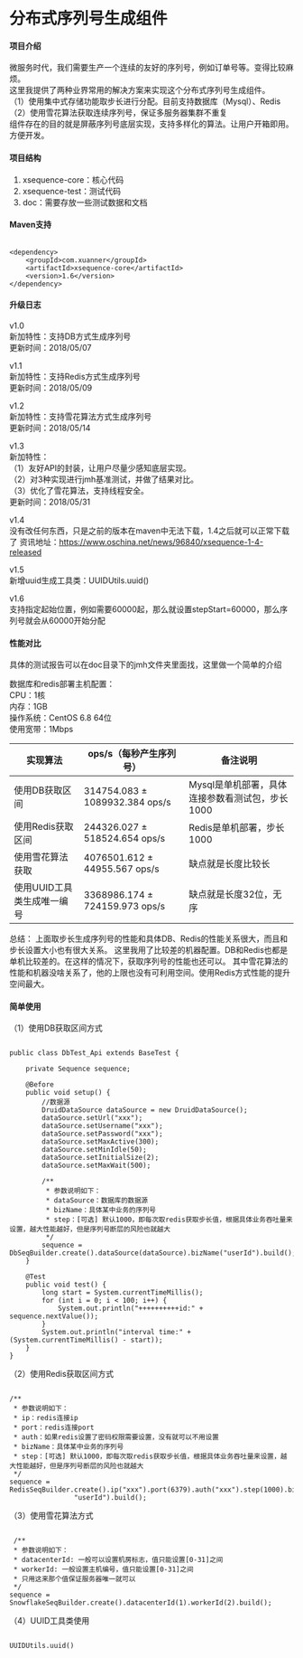 # 分布式序列号生成组件

#### 项目介绍
微服务时代，我们需要生产一个连续的友好的序列号，例如订单号等。变得比较麻烦。<br/>
这里我提供了两种业界常用的解决方案来实现这个分布式序列号生成组件。<br/>
（1）使用集中式存储功能取步长进行分配。目前支持数据库（Mysql）、Redis<br/>
（2）使用雪花算法获取连续序列号，保证多服务器集群不重复<br/>
组件存在的目的就是屏蔽序列号底层实现，支持多样化的算法。让用户开箱即用。方便开发。<br/>

#### 项目结构

1. xsequence-core：核心代码
2. xsequence-test：测试代码
3. doc：需要存放一些测试数据和文档

#### Maven支持
<pre><code>
&lt;dependency>
    &lt;groupId>com.xuanner&lt;/groupId>
    &lt;artifactId>xsequence-core&lt;/artifactId>
    &lt;version>1.6&lt;/version>
&lt;/dependency>
</pre></code>

#### 升级日志
v1.0<br/>
新加特性：支持DB方式生成序列号<br/>
更新时间：2018/05/07<br/>

v1.1<br/>
新加特性：支持Redis方式生成序列号<br/>
更新时间：2018/05/09<br/>

v1.2<br/>
新加特性：支持雪花算法方式生成序列号<br/>
更新时间：2018/05/14<br/>

v1.3<br/>
新加特性：<br/>
（1）友好API的封装，让用户尽量少感知底层实现。<br/>
（2）对3种实现进行jmh基准测试，并做了结果对比。<br/>
（3）优化了雪花算法，支持线程安全。<br/>
更新时间：2018/05/31<br/>

v1.4<br/>
没有改任何东西，只是之前的版本在maven中无法下载，1.4之后就可以正常下载了
资讯地址：https://www.oschina.net/news/96840/xsequence-1-4-released

v1.5<br/>
新增uuid生成工具类：UUIDUtils.uuid()

v1.6<br/>
支持指定起始位置，例如需要60000起，那么就设置stepStart=60000，那么序列号就会从60000开始分配

#### 性能对比
具体的测试报告可以在doc目录下的jmh文件夹里面找，这里做一个简单的介绍<br/>

数据库和redis部署主机配置：<br/>
CPU：1核<br/>
内存：1GB<br/>
操作系统：CentOS 6.8 64位<br/>
使用宽带：1Mbps<br/>


| 实现算法 | ops/s（每秒产生序列号） | 备注说明 | 
| - | - | - | 
| 使用DB获取区间 | 314754.083 ± 1089932.384  ops/s| Mysql是单机部署，具体连接参数看测试包，步长1000 | 
| 使用Redis获取区间 | 244326.027 ± 518524.654  ops/s |  Redis是单机部署，步长1000 | 
| 使用雪花算法获取 | 4076501.612 ± 44955.567  ops/s | 缺点就是长度比较长 |
| 使用UUID工具类生成唯一编号 | 3368986.174 ± 724159.973  ops/s | 缺点就是长度32位，无序 |

总结：
上面取步长生成序列号的性能和具体DB、Redis的性能关系很大，而且和步长设置大小也有很大关系。
这里我用了比较差的机器配置。DB和Redis也都是单机比较差的。在这样的情况下，获取序列号的性能也还可以。
其中雪花算法的性能和机器没啥关系了，他的上限也没有可利用空间。使用Redis方式性能的提升空间最大。

#### 简单使用
（1）使用DB获取区间方式<br/>
<pre><code>
public class DbTest_Api extends BaseTest {

    private Sequence sequence;

    @Before
    public void setup() {
        //数据源
        DruidDataSource dataSource = new DruidDataSource();
        dataSource.setUrl("xxx");
        dataSource.setUsername("xxx");
        dataSource.setPassword("xxx");
        dataSource.setMaxActive(300);
        dataSource.setMinIdle(50);
        dataSource.setInitialSize(2);
        dataSource.setMaxWait(500);

        /**
         * 参数说明如下：
         * dataSource：数据库的数据源
         * bizName：具体某中业务的序列号
         * step：[可选] 默认1000，即每次取redis获取步长值，根据具体业务吞吐量来设置，越大性能越好，但是序列号断层的风险也就越大
         */
        sequence = DbSeqBuilder.create().dataSource(dataSource).bizName("userId").build();
    }

    @Test
    public void test() {
        long start = System.currentTimeMillis();
        for (int i = 0; i < 100; i++) {
            System.out.println("++++++++++id:" + sequence.nextValue());
        }
        System.out.println("interval time:" + (System.currentTimeMillis() - start));
    }
}
</pre></code>

（2）使用Redis获取区间方式<br/>
<pre><code>
/**
 * 参数说明如下：
 * ip：redis连接ip
 * port：redis连接port
 * auth：如果redis设置了密码权限需要设置，没有就可以不用设置
 * bizName：具体某中业务的序列号
 * step：[可选] 默认1000，即每次取redis获取步长值，根据具体业务吞吐量来设置，越大性能越好，但是序列号断层的风险也就越大
 */
sequence = RedisSeqBuilder.create().ip("xxx").port(6379).auth("xxx").step(1000).bizName(
                "userId").build();
</pre></code>

（3）使用雪花算法方式<br/>
<pre><code>
 /**
 * 参数说明如下：
 * datacenterId: 一般可以设置机房标志，值只能设置[0-31]之间
 * workerId: 一般设置主机编号，值只能设置[0-31]之间
 * 只用这来那个值保证服务器唯一就可以
 */
sequence = SnowflakeSeqBuilder.create().datacenterId(1).workerId(2).build();
</pre></code>

（4）UUID工具类使用<br/>
<pre><code>
UUIDUtils.uuid()
</pre></code>

